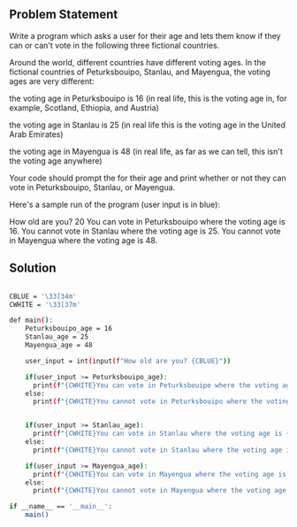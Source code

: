## Problem Statement

Write a program which asks a user for their age and lets them know if they can or can't vote in the following three fictional countries.

Around the world, different countries have different voting ages. In the fictional countries of Peturksbouipo, Stanlau, and Mayengua, the voting ages are very different:

the voting age in Peturksbouipo is 16 (in real life, this is the voting age in, for example, Scotland, Ethiopia, and Austria)

the voting age in Stanlau is 25 (in real life this is the voting age in the United Arab Emirates)

the voting age in Mayengua is 48 (in real life, as far as we can tell, this isn't the voting age anywhere)

Your code should prompt the for their age and print whether or not they can vote in Peturksbouipo, Stanlau, or Mayengua.

Here's a sample run of the program (user input is in blue):

How old are you? 20 
You can vote in Peturksbouipo where the voting age is 16. 
You cannot vote in Stanlau where the voting age is 25. 
You cannot vote in Mayengua where the voting age is 48.

## Solution

```bash

CBLUE = '\33[34m'
CWHITE = '\33[37m'

def main():
    Peturksbouipo_age = 16
    Stanlau_age = 25
    Mayengua_age = 48

    user_input = int(input(f"How old are you? {CBLUE}"))

    if(user_input >= Peturksbouipo_age):
      print(f"{CWHITE}You can vote in Peturksbouipo where the voting age is {Peturksbouipo_age}.")
    else:
      print(f"{CWHITE}You cannot vote in Peturksbouipo where the voting age is {Peturksbouipo_age}.")


    if(user_input >= Stanlau_age):
      print(f"{CWHITE}You can vote in Stanlau where the voting age is {Stanlau_age}.")
    else:
      print(f"{CWHITE}You cannot vote in Stanlau where the voting age is {Stanlau_age}.")  

    if(user_input >= Mayengua_age):
      print(f"{CWHITE}You can vote in Mayengua where the voting age is {Mayengua_age}.")
    else:
      print(f"{CWHITE}You cannot vote in Mayengua where the voting age is {Mayengua_age}.")

if __name__ == '__main__':
    main()
```